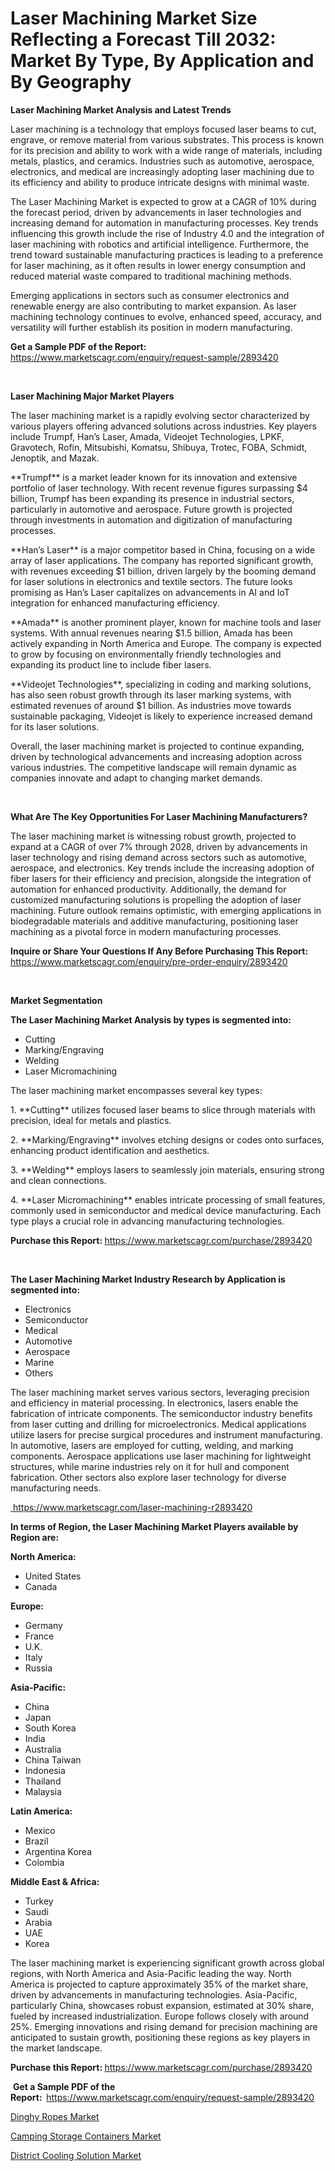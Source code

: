 <p><h1>Laser Machining Market Size Reflecting a Forecast Till 2032: Market By Type, By Application and By Geography</h1></p><p><strong>Laser Machining Market Analysis and Latest Trends</strong></p>
<p><p>Laser machining is a technology that employs focused laser beams to cut, engrave, or remove material from various substrates. This process is known for its precision and ability to work with a wide range of materials, including metals, plastics, and ceramics. Industries such as automotive, aerospace, electronics, and medical are increasingly adopting laser machining due to its efficiency and ability to produce intricate designs with minimal waste.</p><p>The Laser Machining Market is expected to grow at a CAGR of 10% during the forecast period, driven by advancements in laser technologies and increasing demand for automation in manufacturing processes. Key trends influencing this growth include the rise of Industry 4.0 and the integration of laser machining with robotics and artificial intelligence. Furthermore, the trend toward sustainable manufacturing practices is leading to a preference for laser machining, as it often results in lower energy consumption and reduced material waste compared to traditional machining methods.</p><p>Emerging applications in sectors such as consumer electronics and renewable energy are also contributing to market expansion. As laser machining technology continues to evolve, enhanced speed, accuracy, and versatility will further establish its position in modern manufacturing.</p></p>
<p><strong>Get a Sample PDF of the Report:&nbsp;</strong> <a href="https://www.marketscagr.com/enquiry/request-sample/2893420?utm_campaign=1869&utm_medium=2&utm_source=Github&utm_content=ia&utm_term=15032025&utm_id=laser-machining">https://www.marketscagr.com/enquiry/request-sample/2893420</a></p>
<p>&nbsp;</p>
<p><strong>Laser Machining Major Market Players</strong></p>
<p><p>The laser machining market is a rapidly evolving sector characterized by various players offering advanced solutions across industries. Key players include Trumpf, Han’s Laser, Amada, Videojet Technologies, LPKF, Gravotech, Rofin, Mitsubishi, Komatsu, Shibuya, Trotec, FOBA, Schmidt, Jenoptik, and Mazak.</p><p>**Trumpf** is a market leader known for its innovation and extensive portfolio of laser technology. With recent revenue figures surpassing $4 billion, Trumpf has been expanding its presence in industrial sectors, particularly in automotive and aerospace. Future growth is projected through investments in automation and digitization of manufacturing processes.</p><p>**Han’s Laser** is a major competitor based in China, focusing on a wide array of laser applications. The company has reported significant growth, with revenues exceeding $1 billion, driven largely by the booming demand for laser solutions in electronics and textile sectors. The future looks promising as Han’s Laser capitalizes on advancements in AI and IoT integration for enhanced manufacturing efficiency.</p><p>**Amada** is another prominent player, known for machine tools and laser systems. With annual revenues nearing $1.5 billion, Amada has been actively expanding in North America and Europe. The company is expected to grow by focusing on environmentally friendly technologies and expanding its product line to include fiber lasers.</p><p>**Videojet Technologies**, specializing in coding and marking solutions, has also seen robust growth through its laser marking systems, with estimated revenues of around $1 billion. As industries move towards sustainable packaging, Videojet is likely to experience increased demand for its laser solutions.</p><p>Overall, the laser machining market is projected to continue expanding, driven by technological advancements and increasing adoption across various industries. The competitive landscape will remain dynamic as companies innovate and adapt to changing market demands.</p></p>
<p>&nbsp;</p>
<p><strong>What Are The Key Opportunities For Laser Machining Manufacturers?</strong></p>
<p><p>The laser machining market is witnessing robust growth, projected to expand at a CAGR of over 7% through 2028, driven by advancements in laser technology and rising demand across sectors such as automotive, aerospace, and electronics. Key trends include the increasing adoption of fiber lasers for their efficiency and precision, alongside the integration of automation for enhanced productivity. Additionally, the demand for customized manufacturing solutions is propelling the adoption of laser machining. Future outlook remains optimistic, with emerging applications in biodegradable materials and additive manufacturing, positioning laser machining as a pivotal force in modern manufacturing processes.</p></p>
<p><strong>Inquire or Share Your Questions If Any Before Purchasing This Report:</strong> <a href="https://www.marketscagr.com/enquiry/pre-order-enquiry/2893420?utm_campaign=1869&utm_medium=2&utm_source=Github&utm_content=ia&utm_term=15032025&utm_id=laser-machining">https://www.marketscagr.com/enquiry/pre-order-enquiry/2893420</a></p>
<p>&nbsp;</p>
<p><strong>Market Segmentation</strong></p>
<p><strong>The Laser Machining Market Analysis by types is segmented into:</strong></p>
<p><ul><li>Cutting</li><li>Marking/Engraving</li><li>Welding</li><li>Laser Micromachining</li></ul></p>
<p><p>The laser machining market encompasses several key types: </p><p>1. **Cutting** utilizes focused laser beams to slice through materials with precision, ideal for metals and plastics.</p><p>2. **Marking/Engraving** involves etching designs or codes onto surfaces, enhancing product identification and aesthetics.</p><p>3. **Welding** employs lasers to seamlessly join materials, ensuring strong and clean connections.</p><p>4. **Laser Micromachining** enables intricate processing of small features, commonly used in semiconductor and medical device manufacturing. Each type plays a crucial role in advancing manufacturing technologies.</p></p>
<p><strong>Purchase this Report:&nbsp;</strong><a href="https://www.marketscagr.com/purchase/2893420?utm_campaign=1869&utm_medium=2&utm_source=Github&utm_content=ia&utm_term=15032025&utm_id=laser-machining">https://www.marketscagr.com/purchase/2893420</a></p>
<p>&nbsp;</p>
<p><strong>The Laser Machining Market Industry Research by Application is segmented into:</strong></p>
<p><ul><li>Electronics</li><li>Semiconductor</li><li>Medical</li><li>Automotive</li><li>Aerospace</li><li>Marine</li><li>Others</li></ul></p>
<p><p>The laser machining market serves various sectors, leveraging precision and efficiency in material processing. In electronics, lasers enable the fabrication of intricate components. The semiconductor industry benefits from laser cutting and drilling for microelectronics. Medical applications utilize lasers for precise surgical procedures and instrument manufacturing. In automotive, lasers are employed for cutting, welding, and marking components. Aerospace applications use laser machining for lightweight structures, while marine industries rely on it for hull and component fabrication. Other sectors also explore laser technology for diverse manufacturing needs.</p></p>
<p><a href="https://www.marketscagr.com/laser-machining-r2893420?utm_campaign=1869&utm_medium=2&utm_source=Github&utm_content=ia&utm_term=15032025&utm_id=laser-machining">&nbsp;https://www.marketscagr.com/laser-machining-r2893420</a></p>
<p><strong>In terms of Region, the Laser Machining Market Players available by Region are:</strong></p>
<p>
    <p> <strong> North America: </strong>
        <ul>
            <li>United States</li>
            <li>Canada</li>
        </ul>
        </p> 
    <p> <strong> Europe: </strong>
        <ul>
            <li>Germany</li>
            <li>France</li>
            <li>U.K.</li>
            <li>Italy</li>
            <li>Russia</li>
        </ul>
        </p> 
    <p> <strong> Asia-Pacific: </strong>
        <ul>
            <li>China</li>
            <li>Japan</li>
            <li>South Korea</li>
            <li>India</li>
            <li>Australia</li>
            <li>China Taiwan</li>
            <li>Indonesia</li>
            <li>Thailand</li>
            <li>Malaysia</li>
        </ul>
        </p> 
    <p> <strong> Latin America: </strong>
        <ul>
            <li>Mexico</li>
            <li>Brazil</li>
            <li>Argentina Korea</li>
            <li>Colombia</li>
        </ul>
        </p> 
    <p> <strong> Middle East & Africa: </strong>
        <ul>
            <li>Turkey</li>
            <li>Saudi</li>
            <li>Arabia</li>
            <li>UAE</li>
            <li>Korea</li>
        </ul>
    </p>
    </p>
<p><p>The laser machining market is experiencing significant growth across global regions, with North America and Asia-Pacific leading the way. North America is projected to capture approximately 35% of the market share, driven by advancements in manufacturing technologies. Asia-Pacific, particularly China, showcases robust expansion, estimated at 30% share, fueled by increased industrialization. Europe follows closely with around 25%. Emerging innovations and rising demand for precision machining are anticipated to sustain growth, positioning these regions as key players in the market landscape.</p></p>
<p><strong>Purchase this Report: </strong><a href="https://www.marketscagr.com/purchase/2893420?utm_campaign=1869&utm_medium=2&utm_source=Github&utm_content=ia&utm_term=15032025&utm_id=laser-machining">https://www.marketscagr.com/purchase/2893420</a></p>
<p>&nbsp;<strong>Get a Sample PDF of the Report:&nbsp;&nbsp;</strong><a href="https://www.marketscagr.com/enquiry/request-sample/2893420?utm_campaign=1869&utm_medium=2&utm_source=Github&utm_content=ia&utm_term=15032025&utm_id=laser-machining">https://www.marketscagr.com/enquiry/request-sample/2893420</a></p>
<p><strong></strong></p>
<p><p><a href="https://github.com/provorikovar/Market-Research-Report-List-7/blob/main/dinghy-ropes-market.md?utm_campaign=1869&utm_medium=2&utm_source=Github&utm_content=ia&utm_term=15032025&utm_id=laser-machining">Dinghy Ropes Market</a></p><p><a href="https://github.com/colloerrinbp/Market-Research-Report-List-1/blob/main/camping-storage-containers-market.md?utm_campaign=1869&utm_medium=2&utm_source=Github&utm_content=ia&utm_term=15032025&utm_id=laser-machining">Camping Storage Containers Market</a></p><p><a href="https://github.com/CliffMedina6/Market-Research-Report-List-7/blob/main/district-cooling-solution-market.md?utm_campaign=1869&utm_medium=2&utm_source=Github&utm_content=ia&utm_term=15032025&utm_id=laser-machining">District Cooling Solution Market</a></p></p>